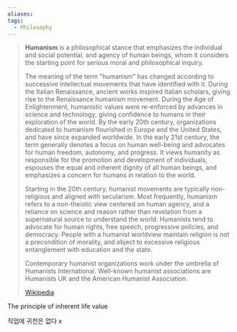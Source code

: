 ```yaml
---
aliases: 
tags:
  - Philosophy
---
```


> **Humanism** is a philosophical stance that emphasizes the individual and social potential, and agency of human beings, whom it considers the starting point for serious moral and philosophical inquiry.
>
> The meaning of the term "humanism" has changed according to successive intellectual movements that have identified with it. During the Italian Renaissance, ancient works inspired Italian scholars, giving rise to the Renaissance humanism movement. During the Age of Enlightenment, humanistic values were re-enforced by advances in science and technology, giving confidence to humans in their exploration of the world. By the early 20th century, organizations dedicated to humanism flourished in Europe and the United States, and have since expanded worldwide. In the early 21st century, the term generally denotes a focus on human well-being and advocates for human freedom, autonomy, and progress. It views humanity as responsible for the promotion and development of individuals, espouses the equal and inherent dignity of all human beings, and emphasizes a concern for humans in relation to the world.
>
> Starting in the 20th century, humanist movements are typically non-religious and aligned with secularism. Most frequently, humanism refers to a non-theistic view centered on human agency, and a reliance on science and reason rather than revelation from a supernatural source to understand the world. Humanists tend to advocate for human rights, free speech, progressive policies, and democracy. People with a humanist worldview maintain religion is not a precondition of morality, and object to excessive religious entanglement with education and the state.
>
> Contemporary humanist organizations work under the umbrella of Humanists International. Well-known humanist associations are Humanists UK and the American Humanist Association.
>
> [Wikipedia](https://en.wikipedia.org/wiki/Humanism)

The principle of inherent life value

직업에 귀천은 없다
    x